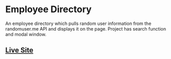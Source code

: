 # Employee Directory
An employee directory which pulls random user information from the randomuser.me API and displays it on the page.
Project has search function and modal window.

## [Live Site](http://eldritchwebdesign.com/Employee-Directory)

